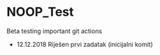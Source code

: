 # NOOP_Test
Beta testing important git actions

- 12.12.2018 Riješen prvi zadatak (inicijalni komit)
